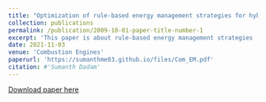 ```yaml
---
title: "Optimization of rule-based energy management strategies for hybrid vehicles using dynamic programming"
collection: publications
permalink: /publication/2009-10-01-paper-title-number-1
excerpt: 'This paper is about rule-based energy management strategies .'
date: 2021-11-03
venue: 'Combustion Engines'
paperurl: 'https://sumanthme03.github.io/files/Com_EM.pdf'
citation: #'Sumanth Dadam'
---
```


[Download paper here](https://sumanthme03.github.io/files/Com_EM.pdf)

